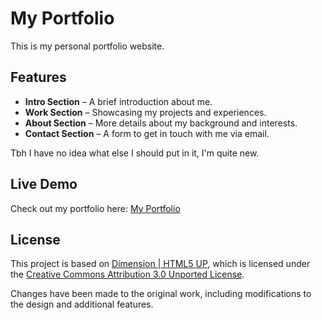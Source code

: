 # My Portfolio

This is my personal portfolio website.

## Features

- **Intro Section** – A brief introduction about me.
- **Work Section** – Showcasing my projects and experiences.
- **About Section** – More details about my background and interests.
- **Contact Section** – A form to get in touch with me via email.

Tbh I have no idea what else I should put in it, I'm quite new.

## Live Demo

Check out my portfolio here: [My Portfolio](https://myracle.top/)

## License

This project is based on [Dimension | HTML5 UP](https://html5up.net/dimension), which is licensed under the [Creative Commons Attribution 3.0 Unported License](http://creativecommons.org/licenses/by/3.0/).  

Changes have been made to the original work, including modifications to the design and additional features.
